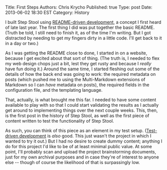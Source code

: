 Title:      First Steps
Authors:    Chris Krycho
Published:  true
Type:       post
Date:       2013-06-02 18:30 EST
Category:   History

I built Step Stool using [README-driven development][rdd], a concept I first
heard of late last year. The first thing I did was put together the basic
README. (Truth be told, I still need to finish it, as of the time I'm writing.
But I got distracted by needing to get my fingers dirty in a little code. I'll
get back to it in a day or two.)

As I was getting the README close to done, I started in on a website, because I
get excited about that sort of thing. (The truth is, I needed to flex my web
design chops just a bit, lest they get rusty and because I *really* have fun
doing it.) Around the same time, I started fleshing out some of the details of
how the back end was going to work: the required metadata on posts (which pushed
me to using the Multi-Markdown extensions of Markdown so I can *have* metadata
on posts), the required fields in the configuration file, and the templating
language.

That, actually, is what brought me this far. I needed to have some content
available to play with so that I could start validating the results as I
actually get around to implementing things over the next couple weeks. This,
then, is the first post in the history of Step Stool, as well as the first piece
of content written to test the functionality of Step Stool.

As such, you can think of this piece as an element in my test setup. ([Test-
driven development][tdd] is *also* good. This just wasn't the project in which I
wanted to try it out.) But I had no desire to create dummy content; anything I
do for this project I'd like to be of at least minimal public value. At some
point, I'll probably scan and upload the project brainstorming documents, just
for my own archival purposes and in case they're of interest to anyone else --
though of course the likelihood of that is surpassingly low.

[rdd]: http://tom.preston-werner.com/2010/08/23/readme-driven-development.html
[tdd]: http://en.wikipedia.org/wiki/Test-driven_development
